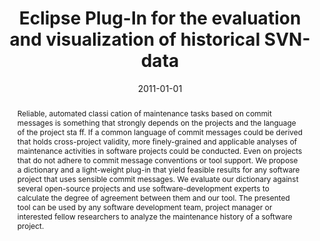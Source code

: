 ---
abstract: Reliable, automated classi cation of maintenance tasks based on commit messages
  is something that strongly depends on the projects and the language of the project
  sta ff. If a common language of commit messages could be derived that holds cross-project
  validity, more finely-grained and applicable analyses of maintenance activities
  in software projects could be conducted. Even on projects that do not adhere to
  commit message conventions or tool support. We propose a dictionary and a light-weight
  plug-in that yield feasible results for any software project that uses sensible
  commit messages. We evaluate our dictionary against several open-source projects
  and use software-development experts to calculate the degree of agreement between
  them and our tool. The presented tool can be used by any software development team,
  project manager or interested fellow researchers to analyze the maintenance history
  of a software project.
authors:
- Markus Huber
date: '2011-01-01'
featured: false
links:
- name: Publik
  url: https://publik.tuwien.ac.at/showentry.php?ID=205965&lang=2
publication_types:
- '7'
publishDate: '2011-01-01'
title: Eclipse Plug-In for the evaluation and visualization of historical SVN-data
url_pdf: ''
---